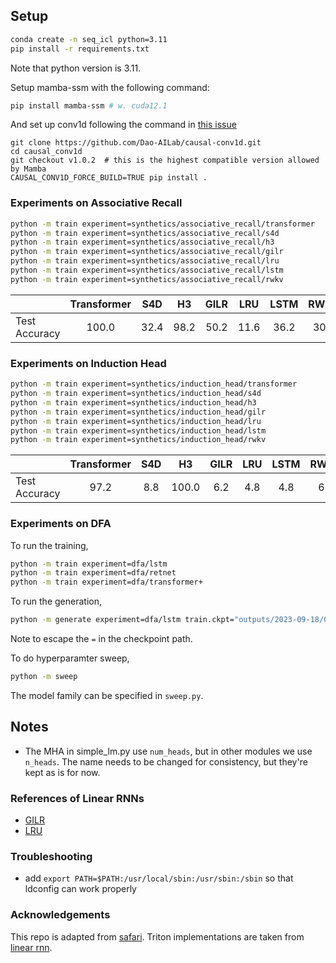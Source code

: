 
## Setup

```bash
conda create -n seq_icl python=3.11
pip install -r requirements.txt
```

Note that python version is 3.11.

Setup mamba-ssm with the following command:
```bash
pip install mamba-ssm # w. cuda12.1
```
And set up conv1d following the command in [this issue](https://github.com/state-spaces/mamba/issues/55)
```
git clone https://github.com/Dao-AILab/causal-conv1d.git
cd causal_conv1d
git checkout v1.0.2  # this is the highest compatible version allowed by Mamba
CAUSAL_CONV1D_FORCE_BUILD=TRUE pip install .
```

### Experiments on Associative Recall

```bash
python -m train experiment=synthetics/associative_recall/transformer
python -m train experiment=synthetics/associative_recall/s4d
python -m train experiment=synthetics/associative_recall/h3
python -m train experiment=synthetics/associative_recall/gilr
python -m train experiment=synthetics/associative_recall/lru
python -m train experiment=synthetics/associative_recall/lstm
python -m train experiment=synthetics/associative_recall/rwkv
```

| | Transformer | S4D | H3 | GILR | LRU | LSTM | RWKV | Random
|---|:---:|:---:|:---:|:---:|:---:| :---:|:---:|:---:|
| Test Accuracy |  100.0 | 32.4 | 98.2  | 50.2  | 11.6 | 36.2 | 30.0 | 25.0 |

### Experiments on Induction Head

```bash
python -m train experiment=synthetics/induction_head/transformer
python -m train experiment=synthetics/induction_head/s4d
python -m train experiment=synthetics/induction_head/h3
python -m train experiment=synthetics/induction_head/gilr
python -m train experiment=synthetics/induction_head/lru
python -m train experiment=synthetics/induction_head/lstm
python -m train experiment=synthetics/induction_head/rwkv
```

| | Transformer | S4D | H3 | GILR | LRU | LSTM | RWKV | Random |
|---|:---:|:---:|:---:|:---:|:---:|:---:| :---:|:---:|
| Test Accuracy | 97.2 | 8.8  | 100.0   | 6.2  | 4.8 | 4.8 | 6.0 | 5.0 |

### Experiments on DFA

To run the training,
```bash
python -m train experiment=dfa/lstm
python -m train experiment=dfa/retnet
python -m train experiment=dfa/transformer+
```


To run the generation,
```bash
python -m generate experiment=dfa/lstm train.ckpt="outputs/2023-09-18/08-23-56-668022/seq-icl-data/mbg9ohwc/checkpoints/epoch\=70-step\=11147.ckpt" hydra.run.dir="./"
```
Note to escape the `=` in the checkpoint path.

To do hyperparamter sweep,

```bash
python -m sweep
```
The model family can be specified in `sweep.py`.

## Notes

* The MHA in simple\_lm.py use `num_heads`, but in other modules we use `n_heads`. The name needs to be changed for consistency, but they're kept as is for now.

### References of Linear RNNs

* [GILR](https://arxiv.org/abs/1709.04057)
* [LRU](https://arxiv.org/abs/2303.06349)

### Troubleshooting

* add `export PATH=$PATH:/usr/local/sbin:/usr/sbin:/sbin` so that ldconfig can work properly

### Acknowledgements

This repo is adapted from [safari](https://github.com/HazyResearch/safari/tree/main). Triton implementations are taken from [linear rnn](https://github.com/sustcsonglin/pytorch_linear_rnn).